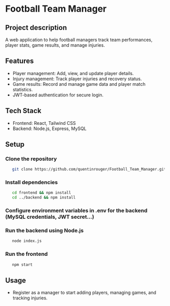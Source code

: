 # Football Team Manager

## Project description

A web application to help football managers track team performances, player stats, game results, and manage injuries.

## Features

- Player management: Add, view, and update player details.
- Injury management: Track player injuries and recovery status.
- Game results: Record and manage game data and player match statistics.
- JWT-based authentication for secure login.

## Tech Stack

- Frontend: React, Tailwind CSS
- Backend: Node.js, Express, MySQL

## Setup

### Clone the repository

```bash
   git clone https://github.com/quentinrouger/Football_Team_Manager.git
```

### Install dependencies

```bash
   cd frontend && npm install
   cd ../backend && npm install
```

### Configure environment variables in .env for the backend (MySQL credentials, JWT secret...)

### Run the backend using Node.js

```bash
   node index.js
```

### Run the frontend

```bash
   npm start
```

## Usage

- Register as a manager to start adding players, managing games, and tracking injuries.
